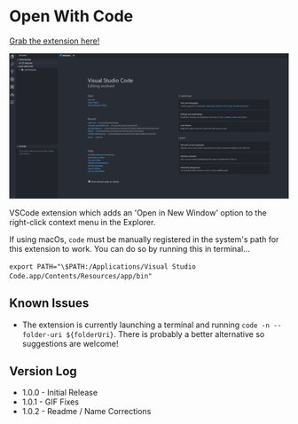 # Open With Code

[Grab the extension here!](vscode:extension/kevinchatham.openwithcode)

![](https://github.com/kevinchatham/VSCode-OpenWithCode/raw/master/media/open.gif)

VSCode extension which adds an 'Open in New Window' option to the right-click context menu in the Explorer.

If using macOs, `code` must be manually registered in the system's path for this extension to work. You can do so by running this in terminal...

`export PATH="\$PATH:/Applications/Visual Studio Code.app/Contents/Resources/app/bin"`

## Known Issues

- The extension is currently launching a terminal and running `code -n --folder-uri ${folderUri}`. There is probably a better alternative so suggestions are welcome!

## Version Log

- 1.0.0 - Initial Release
- 1.0.1 - GIF Fixes
- 1.0.2 - Readme / Name Corrections
